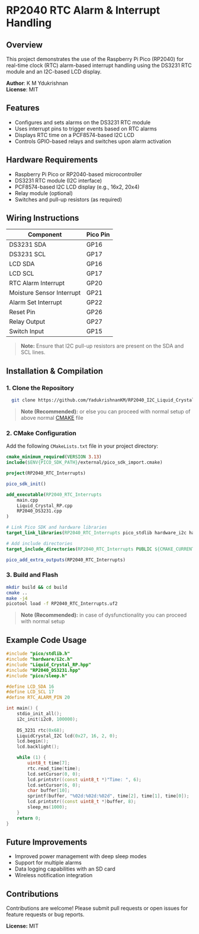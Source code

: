 # RP2040 RTC Alarm & Interrupt Handling

## Overview
This project demonstrates the use of the Raspberry Pi Pico (RP2040) for real-time clock (RTC) alarm-based interrupt handling using the DS3231 RTC module and an I2C-based LCD display.

**Author**: K M Ydukrishnan  
**License**: MIT  

## Features
- Configures and sets alarms on the DS3231 RTC module
- Uses interrupt pins to trigger events based on RTC alarms
- Displays RTC time on a PCF8574-based I2C LCD
- Controls GPIO-based relays and switches upon alarm activation

## Hardware Requirements
- Raspberry Pi Pico or RP2040-based microcontroller
- DS3231 RTC module (I2C interface)
- PCF8574-based I2C LCD display (e.g., 16x2, 20x4)
- Relay module (optional)
- Switches and pull-up resistors (as required)

## Wiring Instructions

| Component | Pico Pin |
|-----------|---------|
| DS3231 SDA | GP16 |
| DS3231 SCL | GP17 |
| LCD SDA | GP16 |
| LCD SCL | GP17 |
| RTC Alarm Interrupt | GP20 |
| Moisture Sensor Interrupt | GP21 |
| Alarm Set Interrupt | GP22 |
| Reset Pin | GP26 |
| Relay Output | GP27 |
| Switch Input | GP15 |

> **Note:** Ensure that I2C pull-up resistors are present on the SDA and SCL lines.

## Installation & Compilation
### 1. Clone the Repository
```sh
  git clone https://github.com/YadukrishnanKM/RP2040_I2C_Liquid_Crystal/tree/main/example
```
> **Note (Recommended):** or else you can proceed with normal setup of above normal [CMAKE](https://github.com/YadukrishnanKM/RP2040_I2C_Liquid_Crystal/blob/main/example/CMakeLists.txt) file
### 2. CMake Configuration
Add the following `CMakeLists.txt` file in your project directory:
```cmake
cmake_minimum_required(VERSION 3.13)
include($ENV{PICO_SDK_PATH}/external/pico_sdk_import.cmake)

project(RP2040_RTC_Interrupts)

pico_sdk_init()

add_executable(RP2040_RTC_Interrupts
    main.cpp
    Liquid_Crystal_RP.cpp
    RP2040_DS3231.cpp
)

# Link Pico SDK and hardware libraries
target_link_libraries(RP2040_RTC_Interrupts pico_stdlib hardware_i2c hardware_rtc)

# Add include directories
target_include_directories(RP2040_RTC_Interrupts PUBLIC ${CMAKE_CURRENT_LIST_DIR})

pico_add_extra_outputs(RP2040_RTC_Interrupts)
```

### 3. Build and Flash
```sh
mkdir build && cd build
cmake ..
make -j4
picotool load -f RP2040_RTC_Interrupts.uf2
```
> **Note (Recommended):** in case of dysfunctionality  you can proceed with normal setup 

## Example Code Usage
```cpp
#include "pico/stdlib.h"
#include "hardware/i2c.h"
#include "Liquid_Crystal_RP.hpp"
#include "RP2040_DS3231.hpp"
#include "pico/sleep.h"

#define LCD_SDA 16
#define LCD_SCL 17
#define RTC_ALARM_PIN 20

int main() {
    stdio_init_all();
    i2c_init(i2c0, 100000);
    
    DS_3231 rtc(0x68);
    LiquidCrystal_I2C lcd(0x27, 16, 2, 0);
    lcd.begin();
    lcd.backlight();

    while (1) {
        uint8_t time[7];
        rtc.read_time(time);
        lcd.setCursor(0, 0);
        lcd.printstr((const uint8_t *)"Time: ", 6);
        lcd.setCursor(6, 0);
        char buffer[10];
        sprintf(buffer, "%02d:%02d:%02d", time[2], time[1], time[0]);
        lcd.printstr((const uint8_t *)buffer, 8);
        sleep_ms(1000);
    }
    return 0;
}
```

## Future Improvements
- Improved power management with deep sleep modes
- Support for multiple alarms
- Data logging capabilities with an SD card
- Wireless notification integration

## Contributions
Contributions are welcome! Please submit pull requests or open issues for feature requests or bug reports.

**License:** MIT

